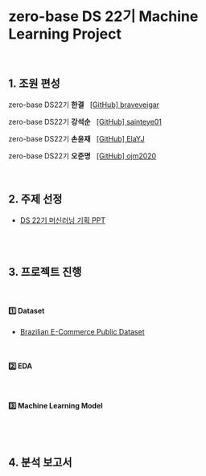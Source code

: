 # zero-base DS 22기 Machine Learning Project

</br>

## 1. 조원 편성

zero-base DS22기 __한결__ $~$ [\[GitHub\] braveveigar](https://github.com/braveveigar)</br>

zero-base DS22기 __강석순__ $~$ [\[GitHub\] sainteye01](https://github.com/sainteye01)</br>

zero-base DS22기 __손윤재__ $~$ [\[GitHub\] ElaYJ](https://github.com/ElaYJ)</br>

zero-base DS22기 __오준명__ $~$ [\[GitHub\] ojm2020](https://github.com/ojm2020)</br>

</br>

## 2. 주제 선정

- [DS 22기 머신러닝 기획 PPT](https://docs.google.com/presentation/d/1cWP17Z0Hk-BqAJht9h9aiWBItvariBgw2avSzQKTtkw/edit#slide=id.g2bf15272f22_0_35)


<br></br>

## 3. 프로젝트 진행

</br>

#### 1️⃣ Dataset

- [Brazilian E-Commerce Public Dataset](https://www.kaggle.com/datasets/olistbr/brazilian-ecommerce)



</br>

#### 2️⃣ EDA





</br>

#### 3️⃣ Machine Learning Model




<br></br>

## 4. 분석 보고서


